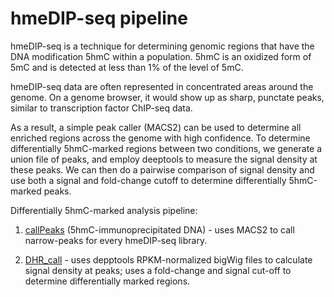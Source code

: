 hmeDIP-seq pipeline
================

hmeDIP-seq is a technique for determining genomic regions that have the DNA modification 5hmC within a population. 5hmC is an oxidized form of 5mC and is detected at less than 1% of the level of 5mC.

hmeDIP-seq data are often represented in concentrated areas around the genome. On a genome browser, it would show up as sharp, punctate peaks, similar to transcription factor ChIP-seq data.

As a result, a simple peak caller (MACS2) can be used to determine all enriched regions across the genome with high confidence. To determine differentially 5hmC-marked regions between two conditions, we generate a union file of peaks, and employ deeptools to measure the signal density at these peaks. We can then do a pairwise comparison of signal density and use both a signal and fold-change cutoff to determine differentially 5hmC-marked peaks.

Differentially 5hmC-marked analysis pipeline:
1) [callPeaks](https://github.com/Jwong684/bioinformatics/tree/master/analyses/hmeDIP/callPeaks.sh) (5hmC-immunoprecipitated DNA) - uses MACS2 to call narrow-peaks for every hmeDIP-seq library.

2) [DHR_call](https://github.com/Jwong684/bioinformatics/tree/master/analyses/hmeDIP/DHR_call.sh) - uses depptools RPKM-normalized bigWig files to calculate signal density at peaks; uses a fold-change and signal cut-off to determine differentially marked regions.
